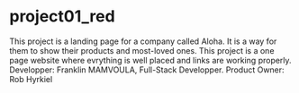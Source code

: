 # project01_red
This project is a landing page for a company called Aloha. It is a way for them to show their products and most-loved ones. This project is a one page website where evrything is well placed and links are working properly. 
Developper: Franklin MAMVOULA, Full-Stack Developper.
Product Owner: Rob Hyrkiel
